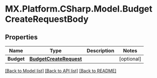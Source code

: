 # MX.Platform.CSharp.Model.BudgetCreateRequestBody

## Properties

Name | Type | Description | Notes
------------ | ------------- | ------------- | -------------
**Budget** | [**BudgetCreateRequest**](BudgetCreateRequest.md) |  | [optional] 

[[Back to Model list]](../README.md#documentation-for-models) [[Back to API list]](../README.md#documentation-for-api-endpoints) [[Back to README]](../README.md)

